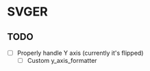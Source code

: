 # SVGER

## TODO

- [ ] Properly handle Y axis (currently it's flipped)
  - [ ] Custom y_axis_formatter
